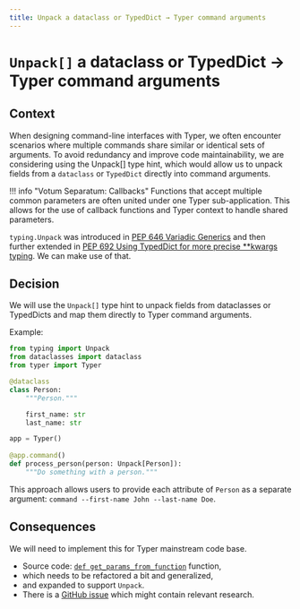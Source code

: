 ```yaml
---
title: Unpack a dataclass or TypedDict → Typer command arguments
---
```


# `Unpack[]` a dataclass or TypedDict → Typer command arguments

## Context

When designing command-line interfaces with Typer, we often encounter scenarios where multiple commands share similar or identical sets of arguments. To avoid redundancy and improve code maintainability, we are considering using the Unpack[] type hint, which would allow us to unpack fields from a `dataclass` or `TypedDict` directly into command arguments.

!!! info "Votum Separatum: Callbacks"
  Functions that accept multiple common parameters are often united under one Typer sub-application. This allows for the use of callback functions and Typer context to handle shared parameters.

`typing.Unpack` was introduced in [PEP 646 Variadic Generics](https://peps.python.org/pep-0646/) and then further extended in [PEP 692 Using TypedDict for more precise **kwargs typing](https://peps.python.org/pep-0692/#using-unpack-with-types-other-than-typeddict). We can make use of that.

## Decision

We will use the `Unpack[]` type hint to unpack fields from dataclasses or TypedDicts and map them directly to Typer command arguments.

Example:

```python
from typing import Unpack
from dataclasses import dataclass
from typer import Typer

@dataclass
class Person:
    """Person."""

    first_name: str
    last_name: str

app = Typer()
    
@app.command()
def process_person(person: Unpack[Person]):
    """Do something with a person."""
```

This approach allows users to provide each attribute of `Person` as a separate argument: `command --first-name John --last-name Doe`.


## Consequences

We will need to implement this for Typer mainstream code base.

* Source code: [`def get_params_from_function`](https://github.com/tiangolo/typer/blob/master/typer/utils.py#L108) function,
* which needs to be refactored a bit and generalized,
* and expanded to support `Unpack`.
* There is a [GitHub issue](https://github.com/tiangolo/typer/issues/154) which might contain relevant research.
